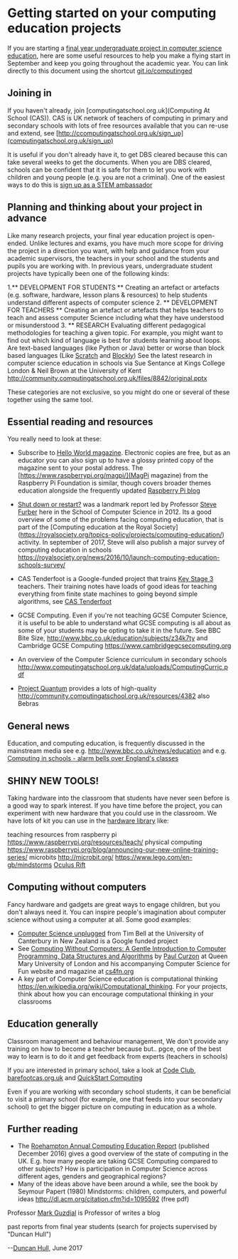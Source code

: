 # Getting started on your computing education projects

If you are starting a [final year undergraduate project in computer science education](https://goo.gl/z9Hs9x), here are some useful resources to help you make a flying start in September and keep you going throughout the academic year. You can link directly to this document using the shortcut [git.io/computinged](http://git.io/computinged)

## Joining in
If you haven't already, join [computingatschool.org.uk](Computing At School (CAS)). CAS is UK network of teachers of computing in primary and secondary schools with lots of free resources available that you can re-use and extend, see [http://ccomputingatschool.org.uk/sign_up](computingatschool.org.uk/sign_up)

It is useful if you don't already have it, to get DBS cleared because this can take several weeks to get the documents. When you are DBS cleared, schools can be confident that it is safe for them to let you work with children and young people (e.g. you are not a criminal). One of the easiest ways to do this is [sign up as a STEM ambassador](https://www.stem.org.uk/stem-ambassadors/ambassadors)


## Planning and thinking about your project in advance

Like many research projects, your final year education project is open-ended. Unlike lectures and exams, you have much more scope for driving the project in a direction you want, with help and guidance from your academic supervisors, the teachers in your school and the students and pupils you are working with. In previous years, undergraduate student projects have typically been one of the following kinds:

1.** DEVELOPMENT FOR STUDENTS ** Creating an artefact or artefacts (e.g. software, hardware, lesson plans & resources) to help students understand different aspects of computer science
2. ** DEVELOPMENT FOR TEACHERS ** Creating an artefact or artefacts that helps teachers to teach and assess computer Science including what they have understood or misunderstood
3. ** RESEARCH Evaluating different pedagogical methodologies for teaching a given topic. For example, you might want to find out which kind of language is best for students learning about loops. Are text-based languages (like Python or Java) better or worse than block based languages (Like [Scratch](https://scratch.mit.edu) and [Blockly](https://developers.google.com/blockly)) See the latest research in computer science education in schools via Sue Sentance at Kings College London & Neil Brown at the University of Kent http://community.computingatschool.org.uk/files/8842/original.pptx

These categories are not exclusive, so you might do one or several of these together using the same tool.

## Essential reading and resources

You really need to look at these:

* Subscribe to [Hello World magazine](https://helloworld.raspberrypi.org/helloworld). Electronic copies  are free, but as an educator you can also sign up to have a glossy printed copy of the magazine sent to your postal address. The [https://www.raspberrypi.org/magpi/](MagPi magazine) from the Raspberry Pi Foundation is similar,  though covers broader themes education alongside the frequently updated [Raspberry Pi blog](https://www.raspberrypi.org/blog/)

* [Shut down or restart?](https://royalsociety.org/topics-policy/projects/computing-in-schools/report/) was a landmark report led by Professor [Steve Furber](https://en.wikipedia.org/wiki/Steve_Furber) here in the School of Computer Science in 2012. Its a good overview of some of the problems facing computing education, that is part of the [Computing education at the Royal Society] (https://royalsociety.org/topics-policy/projects/computing-education/) activity. In september of 2017, Steve will also publish a major survey of computing education in schools https://royalsociety.org/news/2016/10/launch-computing-education-schools-survey/

* CAS Tenderfoot is a Google-funded project that trains [Key Stage 3](https://en.wikipedia.org/wiki/Key_Stage_3) teachers. Their training notes have loads of good ideas for teaching everything from finite state machines to going beyond simple algorithms, see
[CAS Tenderfoot](https://www.computingatschool.org.uk/custom_pages/148-tft-available)

* GCSE Computing. Even if you're not teaching GCSE Computer Science, it is useful to be able to understand what GCSE computing is all about as some of your students may be opting to take it in the future. See BBC Bite Size, http://www.bbc.co.uk/education/subjects/z34k7ty and Cambridge GCSE Computing https://www.cambridgegcsecomputing.org
* An overview of the Computer Science curriculum in secondary schools http://www.computingatschool.org.uk/data/uploads/ComputingCurric.pdf
* [Project Quantum](https://diagnosticquestions.com/Quantum) provides a lots of high-quality
http://community.computingatschool.org.uk/resources/4382 also Bebras

## General news
Education, and computing education, is frequently discussed in the mainstream media see e.g. http://www.bbc.co.uk/news/education and e.g. [Computing in schools - alarm bells over England's classes](http://www.bbc.co.uk/news/technology-40322796)

## SHINY NEW TOOLS!

Taking hardware into the classroom that students have never seen before is a good way to spark interest. If you have time before the project, you can experiment with new hardware that you could use in the classroom. We have lots of kit you can use in the [hardware library](http://studentnet.cs.manchester.ac.uk/ugt/hardware/?view=ug) like:

teaching resources from raspberry pi https://www.raspberrypi.org/resources/teach/
physical computing https://www.raspberrypi.org/blog/announcing-our-new-online-training-series/
microbits http://microbit.org/
https://www.lego.com/en-gb/mindstorms
[Oculus Rift](https://www.oculus.com)

## Computing without computers
Fancy hardware and gadgets are great ways to engage children, but you don't always need it. You can inspire people's imagination about computer science without using a computer at all. Some good examples:

* [Computer Science unplugged](http://csunplugged.org) from Tim Bell at the University of Canterbury in New Zealand is a Google funded project
* See [Computing Without Computers: A Gentle Introduction to Computer Programming, Data Structures and Algorithms](http://www.eecs.qmul.ac.uk/~pc/research/education/puzzles/reading/cwcch13.pdf) by [Paul Curzon](http://www.eecs.qmul.ac.uk/~pc/) at Queen Mary University of London and his accompanying Computer Science for Fun website and magazine at [cs4fn.org](http://www.cs4fn.org)
* A key part of Computer Science education is computational thinking https://en.wikipedia.org/wiki/Computational_thinking. For your projects, think about how you can encourage computational thinking in your classrooms


## Education generally

Classroom management and behaviour management, We don't provide any training on how to become a teacher because but.. pgce, one of the best way to learn is to do it and get feedback from experts (teachers in schools)

If you are interested in primary school, take a look at [Code Club](https://www.codeclub.org.uk), [barefootcas.org.uk]( https://barefootcas.org.uk) and [QuickStart Computing](https://community.computingatschool.org.uk/resources/3042)

Even if you are working with secondary school students, it can be beneficial to visit a primary school (for example, one that feeds into your secondary school) to get the bigger picture on computing in education as a whole.

## Further reading
* The [Roehampton Annual Computing Education Report](https://drive.google.com/file/d/0B1xf_L-jCIzYZmZDbFAzb3BPUEk/view) (published December 2016) gives a good overview of the state of computing in the UK. E.g. how many people are taking GCSE Computing compared to other subjects? How is participation in Computer Science across different ages, genders and geographical regions?
* Many of the ideas above have been around a while, see the book by Seymour Papert (1980) Mindstorms: children, computers, and powerful ideas http://dl.acm.org/citation.cfm?id=1095592 (free pdf)


Professor [Mark Guzdial](https://en.wikipedia.org/wiki/Mark_Guzdial) is Professor of writes a blog

past reports from final year students (search for projects supervised by "Duncan Hull")


--[Duncan Hull](http://www.cs.man.ac.uk/~hulld), June 2017
